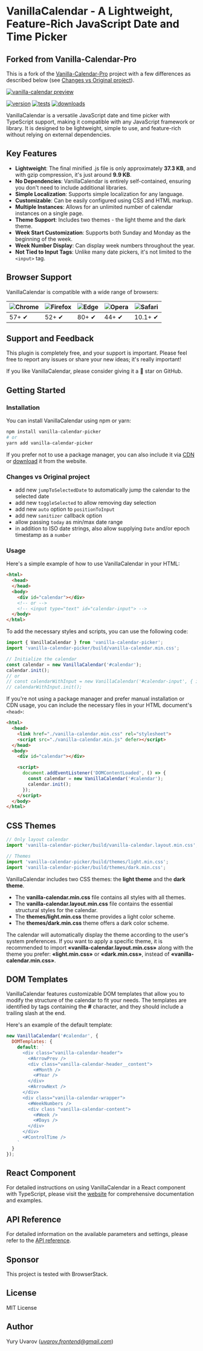 # VanillaCalendar - A Lightweight, Feature-Rich JavaScript Date and Time Picker

## Forked from Vanilla-Calendar-Pro
This is a fork of the [Vanilla-Calendar-Pro](https://github.com/uvarov-frontend/vanilla-calendar-pro) project with a few differences as described below (see [Changes vs Original project](#changes-vs-original-project)).

[![vanilla-calendar preview](https://vanilla-calendar.pro/vanilla-calendar-preview.png)](https://vanilla-calendar.pro/)

[![version](https://img.shields.io/npm/v/vanilla-calendar-pro.svg)](https://npmjs.com/package/vanilla-calendar-pro)
[![tests](https://github.com/uvarov-frontend/vanilla-calendar/actions/workflows/pull_request.yml/badge.svg)](https://github.com/uvarov-frontend/vanilla-calendar/actions/workflows/pull_request.yml)
[![downloads](https://img.shields.io/npm/dm/vanilla-calendar-pro.svg)](https://npmjs.com/package/vanilla-calendar-pro)

VanillaCalendar is a versatile JavaScript date and time picker with TypeScript support, making it compatible with any JavaScript framework or library. It is designed to be lightweight, simple to use, and feature-rich without relying on external dependencies.

## Key Features

- **Lightweight**: The final minified .js file is only approximately **37.3 KB**, and with gzip compression, it's just around **9.9 KB**.
- **No Dependencies**: VanillaCalendar is entirely self-contained, ensuring you don't need to include additional libraries.
- **Simple Localization**: Supports simple localization for any language.
- **Customizable**: Can be easily configured using CSS and HTML markup.
- **Multiple Instances**: Allows for an unlimited number of calendar instances on a single page.
- **Theme Support**: Includes two themes - the light theme and the dark theme.
- **Week Start Customization**: Supports both Sunday and Monday as the beginning of the week.
- **Week Number Display**: Can display week numbers throughout the year.
- **Not Tied to Input Tags**: Unlike many date pickers, it's not limited to the `<input>` tag.

## Browser Support

VanillaCalendar is compatible with a wide range of browsers:

![Chrome](https://raw.githubusercontent.com/alrra/browser-logos/master/src/chrome/chrome_48x48.png) | ![Firefox](https://raw.githubusercontent.com/alrra/browser-logos/master/src/firefox/firefox_48x48.png) | ![Edge](https://raw.githubusercontent.com/alrra/browser-logos/master/src/edge/edge_48x48.png) | ![Opera](https://raw.githubusercontent.com/alrra/browser-logos/master/src/opera/opera_48x48.png) | ![Safari](https://raw.githubusercontent.com/alrra/browser-logos/master/src/safari/safari_48x48.png)
--- | --- | --- | --- | --- |
57+ ✔ | 52+ ✔ | 80+ ✔ | 44+ ✔ | 10.1+ ✔ |

## Support and Feedback

This plugin is completely free, and your support is important. Please feel free to report any issues or share your new ideas; it's really important!

If you like VanillaCalendar, please consider giving it a 🌟 star on GitHub.

## Getting Started

### Installation

You can install VanillaCalendar using npm or yarn:

```sh
npm install vanilla-calendar-picker
# or
yarn add vanilla-calendar-picker
```

If you prefer not to use a package manager, you can also include it via [CDN](https://cdn.jsdelivr.net/npm/vanilla-calendar-picker/build/) or [download](https://vanilla-calendar.pro/vanilla-calendar.zip) it from the website.

### Changes vs Original project
- add new `jumpToSelectedDate` to automatically jump the calendar to the selected date
- add new `toggleSelected` to allow removing day selection
- add new `auto` option to `positionToInput`
- add new `sanitizer` callback option
- allow passing `today` as min/max date range
- in addition to ISO date strings, also allow supplying `Date` and/or epoch timestamp as a `number`

### Usage

Here's a simple example of how to use VanillaCalendar in your HTML:

```html
<html>
  <head>
  </head>
  <body>
    <div id="calendar"></div>
    <!-- or -->
    <!-- <input type="text" id="calendar-input"> -->
  </body>
</html>
```

To add the necessary styles and scripts, you can use the following code:

```js
import { VanillaCalendar } from 'vanilla-calendar-picker';
import 'vanilla-calendar-picker/build/vanilla-calendar.min.css';

// Initialize the calendar
const calendar = new VanillaCalendar('#calendar');
calendar.init();
// or
// const calendarWithInput = new VanillaCalendar('#calendar-input', { input: true });
// calendarWithInput.init();
```

If you're not using a package manager and prefer manual installation or CDN usage, you can include the necessary files in your HTML document's `<head>`:

```html
<html>
  <head>
    <link href="./vanilla-calendar.min.css" rel="stylesheet">
    <script src="./vanilla-calendar.min.js" defer></script>
  </head>
  <body>
    <div id="calendar"></div>

    <script>
      document.addEventListener('DOMContentLoaded', () => {
        const calendar = new VanillaCalendar('#calendar');
        calendar.init();
      });
    </script>
  </body>
</html>
```

## CSS Themes

```js
// Only layout calendar
import 'vanilla-calendar-picker/build/vanilla-calendar.layout.min.css';

// Themes
import 'vanilla-calendar-picker/build/themes/light.min.css';
import 'vanilla-calendar-picker/build/themes/dark.min.css';
```

VanillaCalendar includes two CSS themes: the **light theme** and the **dark theme**.

- The **vanilla-calendar.min.css** file contains all styles with all themes.
- The **vanilla-calendar.layout.min.css** file contains the essential structural styles for the calendar.
- The **themes/light.min.css** theme provides a light color scheme.
- The **themes/dark.min.css** theme offers a dark color scheme.


The calendar will automatically display the theme according to the user's system preferences. If you want to apply a specific theme, it is recommended to import **«vanilla-calendar.layout.min.css»** along with the theme you prefer: **«light.min.css»** or **«dark.min.css»**, instead of **«vanilla-calendar.min.css»**.

## DOM Templates

VanillaCalendar features customizable DOM templates that allow you to modify the structure of the calendar to fit your needs. The templates are identified by tags containing the **#** character, and they should include a trailing slash at the end.

Here's an example of the default template:

```js
new VanillaCalendar('#calendar', {
  DOMTemplates: {
    default: `
      <div class="vanilla-calendar-header">
        <#ArrowPrev />
        <div class="vanilla-calendar-header__content">
          <#Month />
          <#Year />
        </div>
        <#ArrowNext />
      </div>
      <div class="vanilla-calendar-wrapper">
        <#WeekNumbers />
        <div class "vanilla-calendar-content">
          <#Week />
          <#Days />
        </div>
      </div>
      <#ControlTime />
    `
  }
});
```

## React Component

For detailed instructions on using VanillaCalendar in a React component with TypeScript, please visit the [website](https://vanilla-calendar.pro/docs/learn/additional-features/react-component) for comprehensive documentation and examples.

## API Reference

For detailed information on the available parameters and settings, please refer to the [API reference](https://vanilla-calendar.pro/docs/reference/main/create-an-instance).

## Sponsor

This project is tested with BrowserStack.

## License

MIT License

## Author

Yury Uvarov (*uvarov.frontend@gmail.com*)
